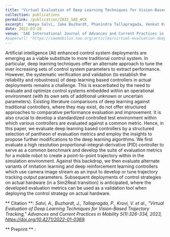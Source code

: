 ```yaml
---
title: "Virtual Evaluation of Deep Learning Techniques for Vision-Based Trajectory Tracking"
collection: publications
permalink: /publication/2022_SAE_WCX
excerpt: 'Ameya Salvi, Jake Buzhardt, Phanindra Tallapragada, Venkat Krovi, Jonathon M. Smereka, Mark Brudnak'
date: 2022-03-28
venue: 'SAE International Journal of Advances and Current Practices in Mobility'
#paperurl: 'https://saemobilus.sae.org/articles/virtual-evaluation-deep-learning-techniques-vision-based-trajectory-tracking-2022-01-0369'
---
```


Artificial intelligence (AI) enhanced control system deployments are emerging as a viable substitute to more traditional control system. In particular, deep learning techniques offer an alternate approach to tune the ever increasing sets of control system parameters to extract performance. However, the systematic verification and validation (to establish the reliability and robustness) of deep learning based controllers in actual deployments remains a challenge. This is exacerbated by the need to evaluate and optimize control systems embedded within an operational environment (with its own sets of additional unknown or uncertain parameters). Existing literature comparisons of deep learning against traditional controllers, where they may exist, do not offer structured approaches to comparative performance evaluation and improvement. It is also crucial to develop a standardized controlled test environment within which various controllers are evaluated against a common metric. Hence, in this paper, we evaluate deep learning based controllers by a structured selection of pantheon of evaluation metrics and employ the insights to propose further modifications to the deep learning algorithms. We first evaluate a high resolution proportional-integral-derivative (PID) controller to serve as a common benchmark and develop the suite of evaluation metrics for a mobile robot to create a point-to-point trajectory within in the simulation environment. Against this backdrop, we then evaluate alternate variants of imitation learning and deep reinforcement learning controllers which use camera image stream as an input to develop or tune trajectory tracking output parameters. Subsequent deployments of control strategies on actual hardware (in a Sim2Real transition) is anticipated, where the developed evaluation metrics can be used as a validation tool when deploying the control strategy on actual hardware.

** Citation **: *Salvi, A., Buzhardt, J., Tallapragda, P., Krovi, V. et al., "Virtual Evaluation of Deep Learning Techniques for Vision-Based Trajectory Tracking," Advances and Current Practices in Mobility 5(1):326-334, 2023, https://doi.org/10.4271/2022-01-0369.*

** Preprint ** : 
